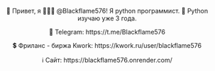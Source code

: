 <center>
  <p>👋 Привет, я 👨🏻‍💻 @Blackflame576! Я python программист. 🐍 Python изучаю уже 3 года.</p>
  <p>💬 Telegram: https://t.me/Blackflame576</p>
  <p>💲 Фриланс - биржа Kwork: https://kwork.ru/user/blackflame576 </p>
  <p>ℹ️ Сайт: https://blackflame576.onrender.com/</p>
</center>
